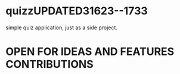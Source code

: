 # quizzUPDATED31623--1733



simple quiz application, just as a side project.

# OPEN FOR IDEAS AND FEATURES CONTRIBUTIONS
